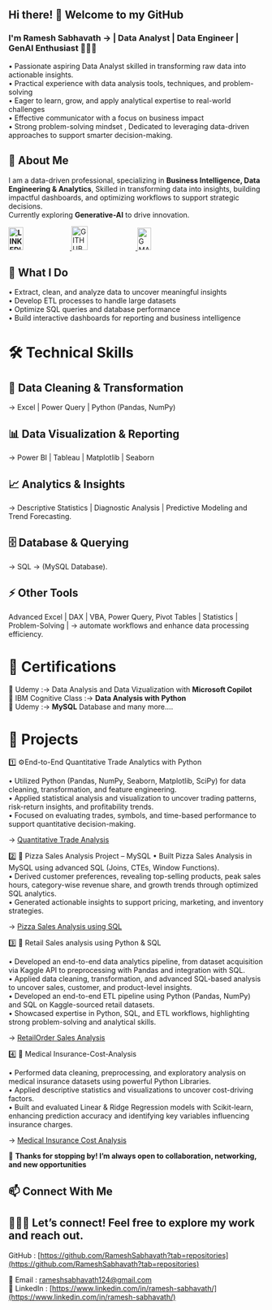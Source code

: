 
## Hi there! 👋 Welcome to my GitHub 

###  I'm **Ramesh Sabhavath** → | Data Analyst | Data Engineer | GenAI Enthusiast 👨🏼‍💻 

• Passionate aspiring Data Analyst skilled in transforming raw data into actionable insights.    
• Practical experience with data analysis tools, techniques, and problem-solving  
• Eager to learn, grow, and apply analytical expertise to real-world challenges  
• Effective communicator with a focus on business impact  
• Strong problem-solving mindset , Dedicated to leveraging data-driven approaches to support smarter decision-making.

## 💼 About Me 
I am a data-driven professional, specializing in **Business Intelligence, Data Engineering & Analytics**, Skilled in transforming data into insights, building impactful dashboards, and optimizing workflows to support strategic decisions.  
Currently exploring **Generative-AI** to drive innovation.

**<a href="https://www.linkedin.com/in/ramesh-sabhavath-3a0039387" target="_blank">
  <img src="https://img.shields.io/badge/LINKEDIN-0A66C2?style=flat-square&logo=linkedin&logoColor=white" 
       alt="LINKEDIN"
       height="45"
       width="24%" />
</a>**                     <a href="https://github.com/RameshSabhavath" target="_blank">
  <img src="https://img.shields.io/badge/GITHUB-100000?style=flat-square&logo=github&logoColor=white" 
       alt="GITHUB"
       height="47"
       width="25%" />
</a>            <a href="mailto:rameshsabhavath124@gmail.com" target="_blank">
  <img src="https://img.shields.io/badge/GMAIL-D14836?style=flat-square&logo=gmail&logoColor=white" 
       alt="GMAIL"
       height="44"
       width="23%" />
</a>   


## 📌 What I Do 
• Extract, clean, and analyze data to uncover meaningful insights  
• Develop ETL processes to handle large datasets  
• Optimize SQL queries and database performance  
• Build interactive dashboards for reporting and business intelligence


# 🛠 Technical Skills  

## 🧹  Data Cleaning & Transformation  

→ Excel | Power Query | Python (Pandas, NumPy)
## 📊  Data Visualization & Reporting 
→ Power BI | Tableau | Matplotlib | Seaborn
## 📈  Analytics & Insights 
→ Descriptive Statistics | Diagnostic Analysis  | Predictive Modeling and Trend Forecasting.
## 🗄  Database & Querying 
→  SQL → (MySQL Database).
## ⚡  Other Tools 

Advanced Excel | DAX |  VBA, Power Query, Pivot Tables | Statistics | Problem-Solving |  →  automate workflows and enhance data processing efficiency.

# 📜 Certifications

🎯 Udemy :→ Data Analysis and Data Vizualization with **Microsoft Copilot**   
🎯 IBM Cognitive Class :→ **Data Analysis with Python**  
🎯 Udemy :→ **MySQL** Database and many more....

# 🚀 Projects  

1️⃣ ⚙️End-to-End Quantitative Trade Analytics with Python

• Utilized Python (Pandas, NumPy, Seaborn, Matplotlib, SciPy) for data cleaning, transformation, and feature engineering.   
• Applied statistical analysis and visualization to uncover trading patterns, risk-return insights, and profitability trends.   
• Focused on evaluating trades, symbols, and time-based performance to support quantitative decision-making.
  
   →                [Quantitative Trade Analysis](https://github.com/RameshSabhavath/Quantitative-Trade-Data-Analytics-with-Python)

2️⃣ 🚀 Pizza Sales Analysis Project – MySQL
• Built Pizza Sales Analysis in MySQL using advanced SQL (Joins, CTEs, Window Functions).  
• Derived customer preferences, revealing top-selling products, peak sales hours, category-wise revenue share, and growth trends through optimized SQL analytics.  
• Generated actionable insights to support pricing, marketing, and inventory strategies.
  
  →        [Pizza Sales Analysis using SQL](https://github.com/RameshSabhavath/Pizza_Sales_Analysis_using_SQL)
  
 3️⃣ 🚀 Retail Sales analysis using Python & SQL

• Developed an end-to-end data analytics pipeline, from dataset acquisition via Kaggle API to preprocessing with Pandas and integration with SQL.  
• Applied data cleaning, transformation, and advanced SQL-based analysis to uncover sales, customer, and product-level insights.   
• Developed an end-to-end ETL pipeline using Python (Pandas, NumPy) and SQL on Kaggle-sourced retail datasets.   
• Showcased expertise in Python, SQL, and ETL workflows, highlighting strong problem-solving and analytical skills.
  
  →             [RetailOrder Sales Analysis](https://github.com/RameshSabhavath/RetailOrder-Sales-Analysis-using-Python-MYSQL)  

4️⃣ 🚀 Medical Insurance-Cost-Analysis

• Performed data cleaning, preprocessing, and exploratory analysis on medical insurance datasets using powerful Python Libraries.  
• Applied descriptive statistics and visualizations to uncover cost-driving factors.    
• Built and evaluated Linear & Ridge Regression models with Scikit-learn, enhancing prediction accuracy and identifying key variables influencing insurance charges.
 
  →                [Medical Insurance Cost Analysis](https://github.com/RameshSabhavath/Insurance-Cost-Analysis)
  
📝 **Thanks for stopping by! I’m always open to collaboration, networking, and new opportunities**

## 📫 Connect With Me 
## 👨🏼‍💻 Let’s connect! Feel free to explore my work and reach out. 
GitHub : [https://github.com/RameshSabhavath?tab=repositories](https://github.com/RameshSabhavath?tab=repositories)


📧 Email :  [rameshsabhavath124@gmail.com ]( rameshsabhavath124@gmail.com)   
🔗 LinkedIn :  [https://www.linkedin.com/in/ramesh-sabhavath/](https://www.linkedin.com/in/ramesh-sabhavath/)  
